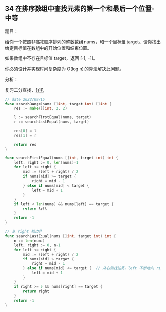 ## 34 在排序数组中查找元素的第一个和最后一个位置-中等

题目：

给你一个按照非递减顺序排列的整数数组 nums，和一个目标值 target。请你找出给定目标值在数组中的开始位置和结束位置。

如果数组中不存在目标值 target，返回 [-1, -1]。

你必须设计并实现时间复杂度为 O(log n) 的算法解决此问题。



分析：

复习二分查找，[详见](../binary_search.md)

```go
// date 2022/09/15
func searchRange(nums []int, target int) []int {
    res := make([]int, 2, 2)

    l := searchFirstEqual(nums, target)
    r := searchLastEqual(nums, target)

    res[0] = l
    res[1] = r

    return res
}

func searchFirstEqual(nums []int, target int) int {
    left, right := 0, len(nums)-1
    for left <= right {
        mid := (left + right) / 2
        if nums[mid] >= target {
            right = mid - 1
        } else if nums[mid] < target {
            left = mid + 1
        }
    }
    if left < len(nums) && nums[left] == target {
        return left
    }
    return -1
}

// 从 right 找边界
func searchLastEqual(nums []int, target int) int {
    n := len(nums)
    left, right := 0, n-1
    for left <= right {
        mid := (left + right) / 2
        if nums[mid] > target {
            right = mid - 1
        } else if nums[mid] <= target {  // 从右侧找边界，left 不断地向 right 靠近
            left = mid + 1
        }
    }
    if right >= 0 && nums[right] == target {
        return right
    }
    return -1
}
```

